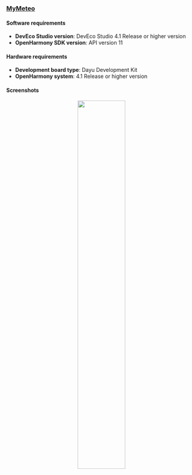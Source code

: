 ### [MyMeteo](https://github.com/eclipse-oniro4openharmony/app-MyMeteo)  
#### Software requirements
- **DevEco Studio version**: DevEco Studio 4.1 Release or higher version
- **OpenHarmony SDK version**: API version 11

#### Hardware requirements
- **Development board type**: Dayu Development Kit
- **OpenHarmony system**: 4.1 Release or higher version

#### Screenshots
<div style="text-align: center">
    <img src='../images/weather/myMeteo/image1.png' width='50%'>
</div>